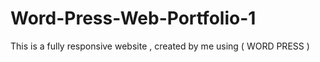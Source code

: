 # Word-Press-Web-Portfolio-1
This is a fully responsive website , created by me using ( WORD PRESS )

